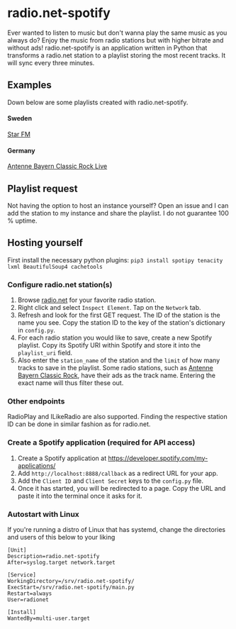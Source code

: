 radio.net-spotify
=================

Ever wanted to listen to music but don't wanna play the same music as you always do? Enjoy the music from radio stations but with higher bitrate and without ads!
radio.net-spotify is an application written in Python that transforms a radio.net station to a playlist storing the most recent tracks. It will sync every three minutes.

## Examples
Down below are some playlists created with radio.net-spotify.

#### Sweden
[Star FM](https://open.spotify.com/user/aspen71449/playlist/4Jr3WeBQNvoikBgrYULwDS?si=5eb1kRf0QimAT9J8uiVHtw)

#### Germany
[Antenne Bayern Classic Rock Live](https://open.spotify.com/user/aspen71449/playlist/6IMRUAc8RBz0sLLvyJDy2j?si=E4kg2FOiRtavuqcSH-ytvw)

## Playlist request
Not having the option to host an instance yourself? Open an issue and I can add the station to my instance and share the playlist. I do not guarantee 100 % uptime.

## Hosting yourself

First install the necessary python plugins:
`pip3 install spotipy tenacity lxml BeautifulSoup4 cachetools`

### Configure radio.net station(s)
1. Browse [radio.net](https://radio.net) for your favorite radio station.
2. Right click and select `Inspect Element`. Tap on the `Network` tab.
3. Refresh and look for the first GET request. The ID of the station is the name you see. Copy the station ID to the key of the station's dictionary in `config.py`.
4. For each radio station you would like to save, create a new Spotify playlist. Copy its Spotify URI within Spotify and store it into the `playlist_uri` field.
5. Also enter the `station_name` of the station and the `limit` of how many tracks to save in the playlist. Some radio stations, such as [Antenne Bayern Classic Rock](http://antenneclassicrock.radio.net/), have their ads as the track name. Entering the exact name will thus filter these out.

### Other endpoints
RadioPlay and ILikeRadio are also supported. Finding the respective station ID can be done in similar fashion as for radio.net.

### Create a Spotify application (required for API access)
1. Create a Spotify application at https://developer.spotify.com/my-applications/
2. Add `http://localhost:8888/callback` as a redirect URL for your app.
3. Add the `Client ID` and `Client Secret` keys to the `config.py` file.
4. Once it has started, you will be redirected to a page. Copy the URL and paste it into the terminal once it asks for it.

### Autostart with Linux
If you're running a distro of Linux that has systemd, change the directories and users of this below to your liking

```
[Unit]
Description=radio.net-spotify
After=syslog.target network.target

[Service]
WorkingDirectory=/srv/radio.net-spotify/
ExecStart=/srv/radio.net-spotify/main.py
Restart=always
User=radionet

[Install]
WantedBy=multi-user.target
```
